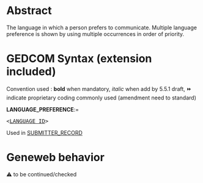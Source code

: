 ﻿# Abstract
The language in which a person prefers to communicate.  Multiple language preference is shown by
using multiple occurrences in order of priority.


# GEDCOM Syntax (extension included)
Convention used : **bold** when mandatory, _italic_ when add by 5.5.1 draft, &#x23E9; indicate proprietary coding commonly used (amendment need to standard)<br />

**LANGUAGE_PREFERENCE**:=
<pre>
&lt;<a href=Ged.LANGUAGE_ID.md>LANGUAGE_ID</a>&gt;
</pre>
Used in <a href=Ged.SUBMITTER_RECORD.md>SUBMITTER_RECORD</a><br />

# Geneweb behavior


:warning: to be continued/checked

